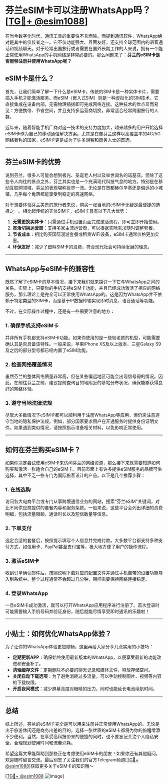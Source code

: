 # 芬兰eSIM卡可以注册WhatsApp吗？[[TG💪+ @esim1088](https://t.me/s/esim1088)]

在当今数字化时代，通讯工具的重要性不言而喻。而提到通讯软件，WhatsApp绝对是其中的佼佼者之一。它不仅功能强大、界面友好，还支持全球范围内的语音通话和视频聊天。对于经常出国旅行或者需要在国外长期工作的人来说，拥有一个能正常使用WhatsApp的手机网络是非常必要的。那么问题来了：**芬兰的eSIM卡是否能够注册并使用WhatsApp呢？**

## eSIM卡是什么？

首先，让我们简单了解一下什么是eSIM卡。传统的SIM卡是一种实体卡片，需要插入手机才能激活服务。而eSIM（嵌入式SIM）则是一种虚拟化的SIM技术，它直接集成在设备内部，无需物理插拔即可完成网络连接。这种技术的优点显而易见：方便携带、节省空间，并且支持多运营商切换，非常适合经常跨国旅行的人群。

近年来，随着智能手机厂商对这一技术的支持力度加大，越来越多的用户开始选择eSIM卡作为自己的移动通信解决方案。尤其是在像芬兰这样以高覆盖率的4G/5G网络著称的国家，eSIM卡更是成为了许多游客和商务人士的首选。

---

## 芬兰eSIM卡的优势

说到芬兰，很多人可能会想到极光、圣诞老人村以及举世闻名的诺基亚。但除了这些令人向往的景点之外，芬兰其实也是一个充满现代科技气息的地方。特别是在移动互联网领域，芬兰的表现堪称世界一流。无论是在首都赫尔辛基还是偏远的小城镇，几乎每个角落都能享受到稳定的高速网络。

对于想要体验芬兰美景的旅行者来说，购买一张当地的eSIM卡无疑是最便捷的选择之一。相比起传统的实体SIM卡，eSIM卡具有以下几大优势：

1. **无需更换实体卡**：只需通过手机设置页面完成激活流程，即可立即开始使用。
2. **灵活切换运营商**：支持多家主流运营商，可以根据实际需求随时调整套餐。
3. **节省成本**：相比购买国际漫游套餐或租赁WiFi设备，eSIM卡通常价格更加实惠。
4. **环保友好**：减少了塑料SIM卡的浪费，符合现代社会可持续发展的理念。

---

## WhatsApp与eSIM卡的兼容性

既然了解了eSIM卡的基本情况，接下来我们就来探讨一下它与WhatsApp之间的关系。实际上，只要你的手机支持eSIM卡功能，并且已经成功激活了相应的网络服务，那么理论上是完全可以正常使用WhatsApp的。这是因为WhatsApp并不依赖于特定类型的SIM卡，而是基于IP数据传输实现即时消息、语音通话等功能。

不过，在实际操作过程中，还是有一些需要注意的地方：

### 1. 确保手机支持eSIM卡
并非所有手机都支持eSIM卡功能。如果你使用的是一些较老款的机型，可能需要确认其是否具备该特性。一般来说，苹果iPhone XS及以上版本、三星Galaxy S9及之后的部分型号都已经内置了eSIM功能。

### 2. 检查网络覆盖情况
虽然芬兰的整体网络质量非常高，但在某些偏远地区可能会出现信号弱的情况。因此，在前往芬兰之前，建议提前查询目的地附近的基站分布状况，确保能够获得良好的网络体验。

### 3. 遵守当地法律法规
尽管大多数情况下eSIM卡都可以顺利用于注册WhatsApp等应用，但仍需注意遵守当地的隐私保护法规。例如，部分国家要求用户在开通服务时提供身份证明文件。如果遇到类似情况，请按照指示准备相关材料，以免影响正常使用。

---

## 如何在芬兰购买eSIM卡？

如果你决定尝试使用eSIM卡来访问芬兰的网络资源，那么接下来就需要知道如何购买和激活一张适合自己的eSIM卡。目前市面上有许多提供eSIM服务的品牌可供选择，其中不乏一些专门为国际旅客设计的产品。以下是几个推荐步骤：

### 1. 在线选购
访问各大电商平台或专门从事跨境通信业务的网站，搜索“芬兰eSIM”关键词，对比不同供应商提供的套餐内容和服务条款。一般来说，这些平台会列出详细的资费明细，包括流量限额、通话时长以及短信数量等信息。

### 2. 下单支付
选定合适的套餐后，按照提示填写个人信息并完成付款。大多数平台都支持多种支付方式，如信用卡、PayPal甚至支付宝等，极大地方便了用户的操作流程。

### 3. 激活eSIM卡
收到订单确认邮件后，按照说明下载对应的配置文件并通过手机自带的设置功能导入到系统中。整个过程通常不会超过几分钟，期间需要保持网络连接稳定。

### 4. 登录WhatsApp
一旦eSIM卡成功激活，就可以打开WhatsApp应用程序进行注册了。首次登录时可能需要输入手机号码并验证身份，随后就能尽情享受即时通讯的乐趣啦！

---

## 小贴士：如何优化WhatsApp体验？

为了让你的WhatsApp体验更加顺畅，这里再给大家分享几点实用的小技巧：

- **定期更新APP**：确保始终使用最新版本的WhatsApp，以便享受最新的功能改进和安全补丁。
- **清理缓存文件**：定期删除不必要的聊天记录和媒体文件，释放存储空间。
- **关闭自动下载选项**：为了避免消耗过多流量，可以手动控制图片、视频等内容的下载权限。
- **开启夜间模式**：减少屏幕亮度对眼睛的压力，同时也能延长电池续航时间。

---

## 总结

综上所述，芬兰的eSIM卡完全是可以用来注册并正常使用WhatsApp的。无论是出于旅游休闲还是商务出差的目的，选择一张优质的eSIM卡都将为你的旅程增添不少便利。当然，在享受高科技带来的便捷的同时，也不要忘记关注个人隐私安全，合理规划使用时间和流量消耗。

希望这篇文章能帮助到那些正在考虑使用eSIM卡的朋友！如果你还有其他疑问，欢迎随时留言交流。最后别忘了关注我们的官方Telegram频道[[TG💪+ @esim1088](https://t.me/s/esim1088)]获取更多关于eSIM卡的知识哦～

[[TG💪+ @esim1088](https://t.me/s/esim1088) ![Image](https://i.postimg.cc/4NQfJmqS/Snipaste-2025-05-13-00-14-12.png)]